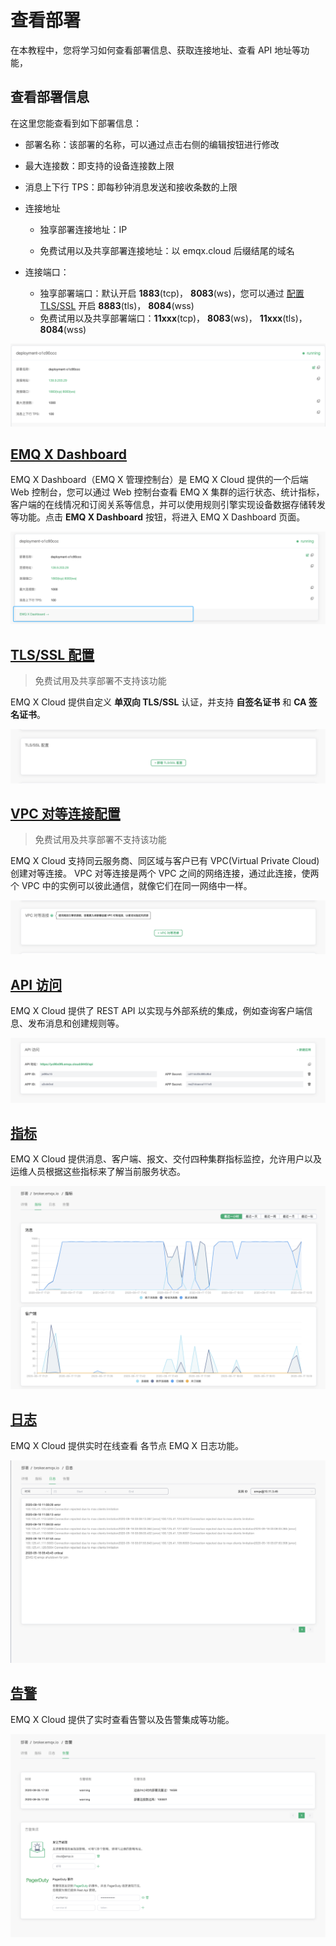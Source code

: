 # 查看部署

在本教程中，您将学习如何查看部署信息、获取连接地址、查看 API 地址等功能，



## 查看部署信息

在这里您能查看到如下部署信息：

* 部署名称：该部署的名称，可以通过点击右侧的编辑按钮进行修改
* 最大连接数：即支持的设备连接数上限
* 消息上下行 TPS：即每秒钟消息发送和接收条数的上限

* 连接地址

  * 独享部署连接地址：IP

  * 免费试用以及共享部署连接地址：以 emqx.cloud 后缀结尾的域名

* 连接端口：

  * 独享部署端口：默认开启 **1883**(tcp)， **8083**(ws)，您可以通过 [配置 TLS/SSL](./tls_ssl.md) 开启 **8883**(tls)， **8084**(wss)
  * 免费试用以及共享部署端口：**11xxx**(tcp)， **8083**(ws)， **11xxx**(tls)， **8084**(wss)

![base_info](./_assets/base_info.png)



## [EMQ X Dashboard](./dashboard/README.md)
EMQ X Dashboard（EMQ X 管理控制台）是 EMQ X Cloud 提供的一个后端 Web 控制台，您可以通过 Web 控制台查看 EMQ X 集群的运行状态、统计指标，客户端的在线情况和订阅关系等信息，并可以使用规则引擎实现设备数据存储转发等功能。点击 **EMQ X Dashboard** 按钮，将进入 EMQ X Dashboard 页面。

![base_info](./_assets/emqx_dashboard.png)



## [TLS/SSL 配置](./tls_ssl.md) 

> 免费试用及共享部署不支持该功能

EMQ X Cloud 提供自定义 **单双向 TLS/SSL** 认证，并支持 **自签名证书** 和 **CA 签名证书**。

![base_info](./_assets/tls_info.png)



## [VPC 对等连接配置](./vpc_peering.md)

> 免费试用及共享部署不支持该功能

EMQ X Cloud 支持同云服务商、同区域与客户已有 VPC(Virtual Private Cloud) 创建对等连接。 VPC 对等连接是两个 VPC 之间的网络连接，通过此连接，使两个 VPC 中的实例可以彼此通信，就像它们在同一网络中一样。

![base_info](./_assets/vpc_peering_info.png)



## [API 访问](../api.md)

EMQ X Cloud 提供了 REST API 以实现与外部系统的集成，例如查询客户端信息、发布消息和创建规则等。

![base_info](./_assets/api_info.png)



##  [指标](./metrics.md)

EMQ X Cloud 提供消息、客户端、报文、交付四种集群指标监控，允许用户以及运维人员根据这些指标来了解当前服务状态。

![base_info](./_assets/metrics_info.png)



## [日志](./logs.md)

EMQ X Cloud 提供实时在线查看 各节点 EMQ X 日志功能。

![base_info](./_assets/logs_info.png)



## [告警](./alerts.md)

EMQ X Cloud 提供了实时查看告警以及告警集成等功能。

![base_info](./_assets/alerts_info.png)